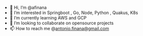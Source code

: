 - 👋 Hi, I’m @afinana
- 👀 I’m interested in Springboot , Go, Node, Python , Quakus, K8s
- 🌱 I’m currently learning AWS and GCP
- 💞️ I’m looking to collaborate on opensource projects 
- 📫 How to reach me @antonio.finana@gmail.com

<!---
afinana/afinana is a ✨ special ✨ repository because its `README.md` (this file) appears on your GitHub profile.
You can click the Preview link to take a look at your changes.
--->
